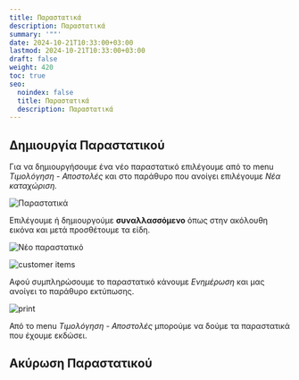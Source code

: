 ```yaml
---
title: Παραστατικά
description: Παραστατικά
summary: '""'
date: 2024-10-21T10:33:00+03:00
lastmod: 2024-10-21T10:33:00+03:00
draft: false
weight: 420
toc: true
seo:
  noindex: false
  title: Παραστατικά
  description: Παραστατικά
---
```

## Δημιουργία Παραστατικού

Για να δημιουργήσουμε ένα νέο παραστατικό επιλέγουμε από το menu *Τιμολόγηση - Αποστολές* και στο παράθυρο που ανοίγει επιλέγουμε *Νέα καταχώριση.*

![Παραστατικά](/images/parastatika.jpg "Παραστατικά")

Επιλέγουμε ή δημιουργούμε **συναλλασσόμενο** όπως στην ακόλουθη εικόνα και μετά προσθέτουμε τα είδη. 

![Νέο παραστατικό](/images/neo-parastaiko.jpg "Νέο παραστατικό")

![customer items](/images/parastatika-items.jpg "customer items")

Αφού συμπληρώσουμε το παραστατικό κάνουμε *Ενημέρωση* και μας ανοίγει το παράθυρο εκτύπωσης.

![print](/images/ektiposi-parastatikou.jpg "print")

Από το menu *Τιμολόγηση - Αποστολές* μπορούμε να δούμε τα παραστατικά που έχουμε εκδώσει.

## Ακύρωση Παραστατικού
